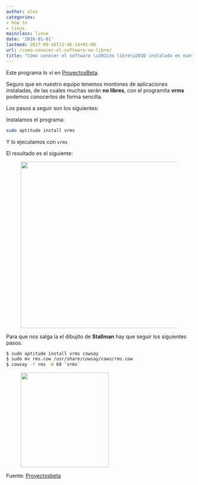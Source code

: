 ```yaml
---
author: alex
categories:
- how to
- linux
mainclass: linux
date: '2016-01-01'
lastmod: 2017-09-26T12:46:14+01:00
url: /como-conocer-el-software-no-libre/
title: "Cómo conocer el software \u201Cno libre\u201D instalado en nuestro equipo"
---
```


Este programa lo ví en [ProyectosBeta][1].

Seguro que en nuestro equipo tenemos montones de aplicaciones instaladas, de las cuales muchas serán **no libres**, con el programita **vrms** podemos conocerlos de forma sencilla.

Los pasos a seguir son los siguientes:

Instalamos el programa:

```bash
sudo aptitude install vrms
```

Y lo ejecutamos con `vrms`

El resultado es el siguiente:

<figure>
    <a href="https://4.bp.blogspot.com/-wWUOaA33nCk/TdN2JjQ8OxI/AAAAAAAAAgM/nxfKbEuZCnE/s1600/vrms.png"><img sizes="(min-width: 800px) 800px, 100vw" layout="responsive"  height="450" width="800" src="https://4.bp.blogspot.com/-wWUOaA33nCk/TdN2JjQ8OxI/AAAAAAAAAgM/nxfKbEuZCnE/s800/vrms.png"></img></a>
</figure>

Para que nos salga la el dibujito de **Stallman** hay que seguir los siguientes pasos.

```bash
$ sudo aptitude install vrms cowsay
$ sudo mv rms.cow /usr/share/cowsay/cows/rms.cow
$ cowsay -f rms -W 60 `vrms`
```

<figure>
    <img sizes="(min-width: 238px) 238px, 100vw" on="tap:lightbox1" role="button" tabindex="0" layout="responsive"  height="256" width="238" src="https://3.bp.blogspot.com/-Hur9i5TORyM/TdN5Q19CliI/AAAAAAAAAgU/rhmM1JOnJao/s400/stallman.png"></img>
</figure>

Fuente: [Proyectosbeta][2]

 [1]: http://proyectosbeta.blogspot.com
 [2]: http://proyectosbeta.blogspot.com/2011/05/crear-la-cara-de-richard-stallmann-con.html
